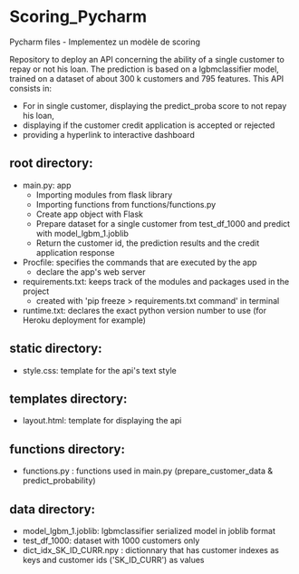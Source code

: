 # Scoring_Pycharm
Pycharm files - Implementez un modèle de scoring

Repository to deploy an API concerning the ability of a single customer to repay or not his loan. The prediction is based on a lgbmclassifier model, trained on a dataset of about 300 k customers and 795 features.
This API consists in:
- For in single customer, displaying the predict_proba score to not repay his loan,
- displaying if the customer credit application is accepted or rejected
- providing a hyperlink to interactive dashboard

root directory:
---------------------
* main.py: app
  - Importing modules from flask library
  - Importing functions from functions/functions.py
  - Create app object with Flask
  - Prepare dataset for a single customer from test_df_1000 and predict with model_lgbm_1.joblib
  - Return the customer id, the prediction results and the credit application response
* Procfile: specifies the commands that are executed by the app
  - declare the app's web server
* requirements.txt: keeps track of the modules and packages used in the project
  - created with 'pip freeze > requirements.txt command' in terminal
* runtime.txt: declares the exact python version number to use (for Heroku deployment for example)

static directory:
-----------------
* style.css: template for the api's text style

templates directory:
---------------------
* layout.html: template for displaying the api

functions directory:
------------------------------
* functions.py : functions used in main.py (prepare_customer_data & predict_probability)

data directory:
----------------
* model_lgbm_1.joblib: lgbmclassifier serialized model in joblib format
* test_df_1000: dataset with 1000 customers only
* dict_idx_SK_ID_CURR.npy : dictionnary that has customer indexes as keys and customer ids ('SK_ID_CURR') as values
